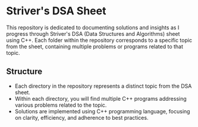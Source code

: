 # Striver's DSA Sheet 

This repository is dedicated to documenting solutions and insights as I progress through Striver's DSA (Data Structures and Algorithms) sheet using C++. Each folder within the repository corresponds to a specific topic from the sheet, containing multiple problems or programs related to that topic.

## Structure
- Each directory in the repository represents a distinct topic from the DSA sheet.
- Within each directory, you will find multiple C++ programs addressing various problems related to the topic.
- Solutions are implemented using C++ programming language, focusing on clarity, efficiency, and adherence to best practices.
